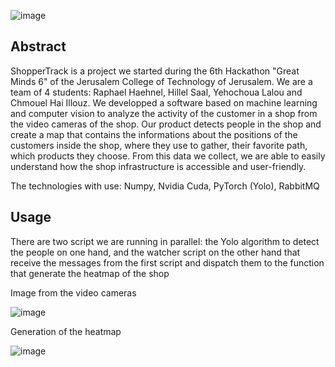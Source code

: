 ![image](https://user-images.githubusercontent.com/69756617/215852417-8d4304ed-195f-4b70-a93d-47a83a74b9d7.png)

## Abstract

ShopperTrack is a project we started during the 6th Hackathon "Great Minds 6" of the Jerusalem College of Technology of Jerusalem.
We are a team of 4 students: Raphael Haehnel, Hillel Saal, Yehochoua Lalou and Chmouel Hai Illouz.
We developped a software based on machine learning and computer vision to analyze the activity of the customer in a shop from the video cameras of the shop. Our product detects people in the shop and create a map that contains the informations about the positions of the customers inside the shop, where they use to gather, their favorite path, which products they choose. From this data we collect, we are able to easily understand how the shop infrastructure is accessible and user-friendly.

The technologies with use: Numpy, Nvidia Cuda, PyTorch (Yolo), RabbitMQ


## Usage

There are two script we are running in parallel: the Yolo algorithm to detect the people on one hand, and the watcher script on the other hand that receive the messages from the first script and dispatch them to the function that generate the heatmap of the shop

Image from the video cameras

![image](https://user-images.githubusercontent.com/69756617/215865908-15b7c41c-42ac-4856-8730-7b040d469622.png)

Generation of the heatmap

![image](https://user-images.githubusercontent.com/69756617/215865951-ac57280f-2883-4a18-be78-57edeaece24c.png)





